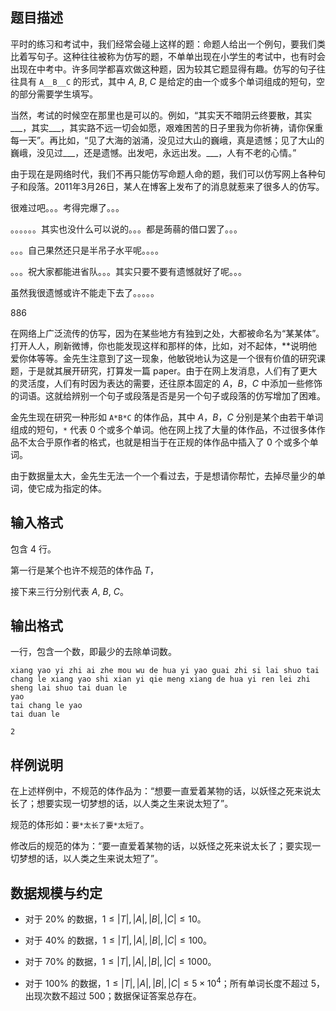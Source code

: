 ## 题目描述

平时的练习和考试中，我们经常会碰上这样的题：命题人给出一个例句，要我们类比着写句子。这种往往被称为仿写的题，不单单出现在小学生的考试中，也有时会出现在中考中。许多同学都喜欢做这种题，因为较其它题显得有趣。仿写的句子往往具有 `A__B__C` 的形式，其中 $A$, $B$, $C$ 是给定的由一个或多个单词组成的短句，空的部分需要学生填写。

当然，考试的时候空在那里也是可以的。例如，“其实天不暗阴云终要散，其实___，其实___，其实路不远一切会如愿，艰难困苦的日子里我为你祈祷，请你保重每一天”。再比如，“见了大海的汹涌，没见过大山的巍峨，真是遗憾；见了大山的巍峨，没见过___，还是遗憾。出发吧，永远出发。___，人有不老的心情。”

由于现在是网络时代，我们不再只能仿写命题人命的题，我们可以仿写网上各种句子和段落。2011年3月26日，某人在博客上发布了的消息就惹来了很多人的仿写。

很难过吧。。。考得完爆了。。。

。。。。。。其实也没什么可以说的。。。都是蒟蒻的借口罢了。。。

。。。自己果然还只是半吊子水平呢。。。。

。。。祝大家都能进省队。。。其实只要不要有遗憾就好了呢。。。

虽然我很遗憾或许不能走下去了。。。。。

886

在网络上广泛流传的仿写，因为在某些地方有独到之处，大都被命名为“某某体”。打开人人，刷新微博，你也能发现这样和那样的体，比如，对不起体，**说明他爱你体等等。金先生注意到了这一现象，他敏锐地认为这是一个很有价值的研究课题，于是就其展开研究，打算发一篇 paper。由于在网上发消息，人们有了更大的灵活度，人们有时因为表达的需要，还往原本固定的 $A$，$B$，$C$ 中添加一些修饰的词语。这就给辨别一个句子或段落是否是另一个句子或段落的仿写增加了困难。

金先生现在研究一种形如 `A*B*C` 的体作品，其中 $A$，$B$，$C$ 分别是某个由若干单词组成的短句，`*` 代表 0 个或多个单词。他在网上找了大量的体作品，不过很多体作品不太合乎原作者的格式，也就是相当于在正规的体作品中插入了 0 个或多个单词。

由于数据量太大，金先生无法一个一个看过去，于是想请你帮忙，去掉尽量少的单词，使它成为指定的体。

## 输入格式

包含 $4$ 行。

第一行是某个也许不规范的体作品 $T$，

接下来三行分别代表 $A$, $B$, $C$。

## 输出格式

一行，包含一个数，即最少的去除单词数。

```input1
xiang yao yi zhi ai zhe mou wu de hua yi yao guai zhi si lai shuo tai chang le xiang yao shi xian yi qie meng xiang de hua yi ren lei zhi sheng lai shuo tai duan le
yao
tai chang le yao
tai duan le
```

```output1
2
```

## 样例说明

在上述样例中，不规范的体作品为：“想要一直爱着某物的话，以妖怪之死来说太长了；想要实现一切梦想的话，以人类之生来说太短了”。

规范的体形如：`要*太长了要*太短了`。

修改后的规范的体为：“要一直爱着某物的话，以妖怪之死来说太长了；要实现一切梦想的话，以人类之生来说太短了”。

## 数据规模与约定

* 对于 $20\%$ 的数据，$1\leq |T|, |A|, |B|, |C|\leq 10$。

* 对于 $40\%$ 的数据，$1\leq |T|, |A|, |B|, |C|\leq 100$。

* 对于 $70\%$ 的数据，$1\leq |T|, |A|, |B|, |C|\leq 1000$。

* 对于 $100\%$ 的数据，$1\leq |T|, |A|, |B|, |C|\leq 5 \times 10^4$；所有单词长度不超过 $5$，出现次数不超过 $500$；数据保证答案总存在。
